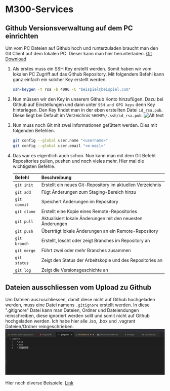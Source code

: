 # M300-Services

## Github Versionsverwaltung auf dem PC einrichten
Um vom PC Dateien auf Github hoch und runterzuladen braucht man den Git Client auf dem lokalen PC. Dieser kann man hier herunterladen. [Git Download](https://git-scm.com/downloads)

1. Als erstes muss ein SSH Key erstellt werden. Somit haben wir vom lokalen PC Zugriff auf das Github Repository. Mit folgendem Befehl kann ganz einfach ein solcher Key erstellt werden.
    ```bash
    ssh-keygen -t rsa -b 4096 -C "beispiel@beispiel.com"
    ```

2. Nun müssen wir den Key in unserem Github Konto hinzufügen. Dazu bei Github auf Einstellungen und dann unter ```SSH and GPG keys``` denn Key hinterlegen. Den Key findet man in der eben erstellten Datei ```id_rsa.pub```. Diese liegt bei Default im Verzeichnis ```%HOME%/.ssh/id_rsa.pub```.
![Alt text](Screenshots/2023-03-17%2020_44_24-SSH%20and%20GPG%20keys%20%E2%80%93%20Mozilla%20Firefox.png)

3. Nun muss noch Git mit zwei Informationen gefüttert werden. Dies mit folgenden Befehlen.
    ```bash
    git config --global user.name "<username>"
    git config --global user.email "<e-mail>"
    ```

4. Das war es eigentlich auch schon. Nun kann man mit dem Git Befehl Repositories pullen, pushen und noch vieles mehr. Hier mal die wichtigsten Befehle.

    | Befehl        | Beschreibung                                              |
    |---------------|-----------------------------------------------------------|
    | `git init`    | Erstellt ein neues Git-Repository im aktuellen Verzeichnis |
    | `git add`     | Fügt Änderungen zum Staging-Bereich hinzu                  |
    | `git commit`  | Speichert Änderungen im Repository                        |
    | `git clone`   | Erstellt eine Kopie eines Remote-Repositories              |
    | `git pull`    | Aktualisiert lokale Änderungen mit den neuesten Änderungen |
    | `git push`    | Überträgt lokale Änderungen an ein Remote-Repository       |
    | `git branch`  | Erstellt, löscht oder zeigt Branches im Repository an      |
    | `git merge`   | Führt zwei oder mehr Branches zusammen                     |
    | `git status`  | Zeigt den Status der Arbeitskopie und des Repositories an  |
    | `git log`     | Zeigt die Versionsgeschichte an                            |



## Dateien ausschliessen vom Upload zu Github
Um Dateien auszuschliessen, damit diese nicht auf Github hochgeladen werden, muss eine Datei namens ```.gitignore``` erstellt werden. In diese ".gitignore" Datei kann man Dateien, Ordner und Dateiendungen reinschreiben, diese ignoriert werden sollt und somit nicht auf Github hochgeladen werden. Ich habe hier alle .iso, .box und .vagrant Dateien/Ordner reingeschrieben.
![VSCode2](Screenshots/Screenshot_20230222_091951.png)

Hier noch diverse Beispiele: [Link](https://gist.github.com/octocat/9257657)

